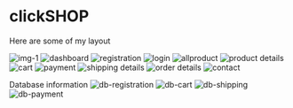 # clickSHOP
Here are some of my layout

![img-1](https://user-images.githubusercontent.com/99385950/172766480-5f14b6d2-0362-4dbb-b061-cac5712f6906.png)
![dashboard](https://user-images.githubusercontent.com/99385950/172767628-29788447-ff8c-4f91-beef-ad937102bdb8.jpg)
![registration](https://user-images.githubusercontent.com/99385950/172767646-38268499-96e4-45f5-831f-b9028ce146fd.jpg)
![login](https://user-images.githubusercontent.com/99385950/172767666-2658b971-0dcf-4c48-a9b2-495ae2366499.jpg)
![allproduct](https://user-images.githubusercontent.com/99385950/172767688-36ec814f-145b-489b-8134-69117dccca50.jpg)
![product details](https://user-images.githubusercontent.com/99385950/172767711-c95b124e-c391-4900-91f7-d0d90f876cee.jpg)
![cart](https://user-images.githubusercontent.com/99385950/172767753-8bf67001-d99e-40a2-88a1-b0004547550b.jpg)
![payment](https://user-images.githubusercontent.com/99385950/172767802-0d1badd8-0196-4a97-bcb3-fca901b03b2b.jpg)
![shipping details](https://user-images.githubusercontent.com/99385950/172767819-fb4ada8b-729d-47a1-b599-95b7e99f5e97.jpg)
![order details](https://user-images.githubusercontent.com/99385950/172767827-03cac3df-9787-40c7-9798-c47247e4c675.jpg)
![contact](https://user-images.githubusercontent.com/99385950/172767835-960be160-c840-4c6f-8945-b0b894cefe39.jpg)

Database information
![db-registration](https://user-images.githubusercontent.com/99385950/172768325-cc7cbe4d-6bf3-4a2f-8d32-7ecc49fb3ac4.jpg)
![db-cart](https://user-images.githubusercontent.com/99385950/172767959-0c6cb7a3-3d78-4cd7-9f3a-cc822468ad6f.jpg)
![db-shipping](https://user-images.githubusercontent.com/99385950/172767976-bfc247e6-40a8-428c-8c92-303251f0f697.jpg)
![db-payment](https://user-images.githubusercontent.com/99385950/172767990-1cc330d9-4201-4454-a89c-c9ed5f2116fe.jpg)
